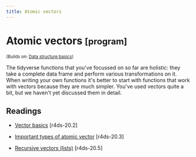 ```yaml
---
title: Atomic vectors
---
```


<!-- Generated automatically from vectors.yml. Do not edit by hand -->

# Atomic vectors <small class='program'>[program]</small>
<small>(Builds on: [Data structure basics](data-structure-basics.md))</small>

The tidyverse functions that you've focussed on so far are holistic:
they take a complete data frame and perform various transformations on it.
When writing your own functions it's better to start with functions that
work with vectors because they are much simpler. You've used vectors quite
a bit, but we haven't yet discussed them in detail.

## Readings

  * [Vector basics](http://r4ds.had.co.nz/vectors.html#vector-basics) [r4ds-20.2]

  * [Important types of atomic vector](http://r4ds.had.co.nz/vectors.html#important-types-of-atomic-vector) [r4ds-20.3]

  * [Recursive vectors (lists)](http://r4ds.had.co.nz/vectors.html#lists) [r4ds-20.5]


